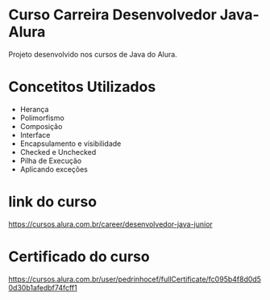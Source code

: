 # Curso Carreira Desenvolvedor Java- Alura
Projeto desenvolvido nos cursos de Java do Alura.
# Concetitos Utilizados
- Herança
- Polimorfismo
- Composição
- Interface
- Encapsulamento e visibilidade
- Checked e Unchecked
- Pilha de Execução
- Aplicando exceções
# link do curso  
https://cursos.alura.com.br/career/desenvolvedor-java-junior
# Certificado do curso
https://cursos.alura.com.br/user/pedrinhocef/fullCertificate/fc095b4f8d0d50d30b1afedbf74fcff1
